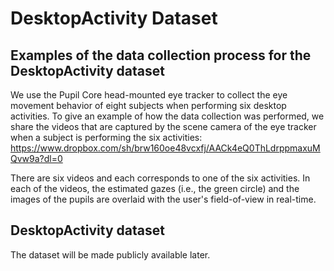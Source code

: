 # DesktopActivity Dataset

## Examples of the data collection process for the DesktopActivity dataset
We use the Pupil Core head-mounted eye tracker to collect the eye movement behavior of eight subjects when performing six desktop activities. To give an example of how the data collection was performed, we share the videos that are captured by the scene camera of the eye tracker when a subject is performing the six activities: https://www.dropbox.com/sh/brw160oe48vcxfj/AACk4eQ0ThLdrppmaxuMQvw9a?dl=0

There are six videos and each corresponds to one of the six activities. In each of the videos, the estimated gazes (i.e., the green circle) and the images of the pupils are overlaid with the user's field-of-view in real-time. 

## DesktopActivity dataset
The dataset will be made publicly available later.

